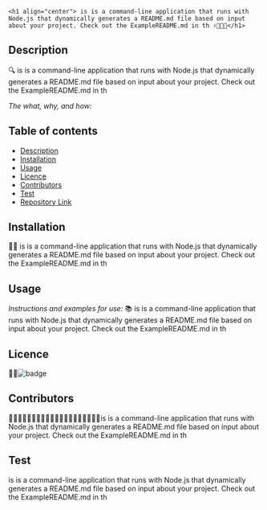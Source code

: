 
  




    <h1 align="center"> is is a command-line application that runs with Node.js that dynamically generates a README.md file based on input about your project. Check out the ExampleREADME.md in th ✌️🤟🙏👋</h1>

   
    



  ## Description 

  
  🔍 is is a command-line application that runs with Node.js that dynamically generates a README.md file based on input about your project. Check out the ExampleREADME.md in th

  *The what, why, and how:* 
 
 
  ## Table of contents
  - [Description](#Description)
  - [Installation](#Installation)
  - [Usage](#Usage)
  - [Licence](#Licence)
  - [Contributors](#Contributors)
  - [Test](#Test)
  - [Repository Link](#Repository)

  ## Installation
  💽💽 is is a command-line application that runs with Node.js that dynamically generates a README.md file based on input about your project. Check out the ExampleREADME.md in th
  ## Usage
  *Instructions and examples for use:*
  📚 is is a command-line application that runs with Node.js that dynamically generates a README.md file based on input about your project. Check out the ExampleREADME.md in th
  ## Licence
  📝📑![badge](https://img.shields.io/badge/license-Academic-brightgreen)
  
  ## Contributors
  💆🏽💆🏻‍♂️👳🏽👳🏽👳🏻‍♀️👨🏾‍🦽👨🏿‍🤝‍👨🏾is is a command-line application that runs with Node.js that dynamically generates a README.md file based on input about your project. Check out the ExampleREADME.md in th
 
  ## Test
  is is a command-line application that runs with Node.js that dynamically generates a README.md file based on input about your project. Check out the ExampleREADME.md in th
  